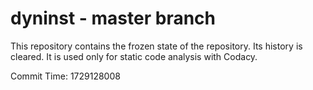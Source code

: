 # dyninst - master branch

This repository contains the frozen state of the repository.
Its history is cleared. It is used only for static code
analysis with Codacy.

Commit Time: 1729128008